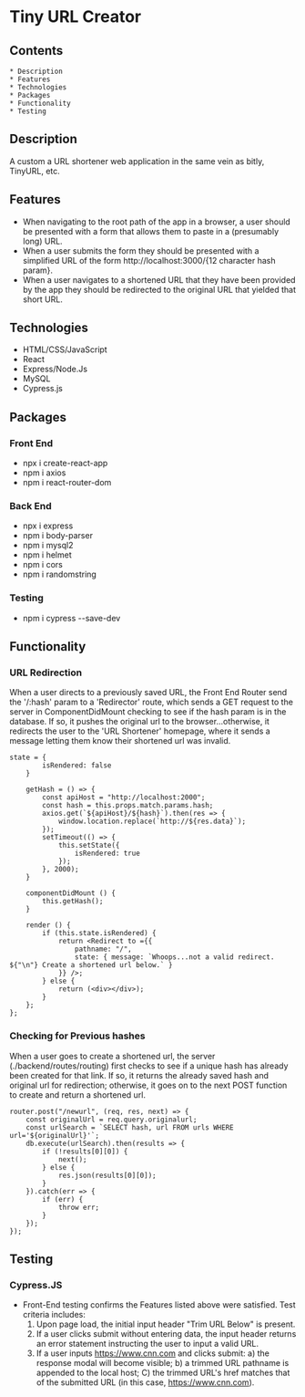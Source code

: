 # Tiny URL Creator

## Contents
    * Description
    * Features
    * Technologies
    * Packages
    * Functionality
    * Testing

## Description
A custom a URL shortener web application in the same vein as bitly, TinyURL, etc.

## Features
* When navigating to the root path of the app in a browser, a user should be presented with a form that allows them to paste in a (presumably long) URL.
* When a user submits the form they should be presented with a simplified URL of the form http://localhost:3000/{12 character hash param}.
* When a user navigates to a shortened URL that they have been provided by the app they should be redirected to the original URL that yielded that short URL.

## Technologies
* HTML/CSS/JavaScript
* React
* Express/Node.Js
* MySQL
* Cypress.js

## Packages
### Front End
* npx i create-react-app
* npm i axios
* npm i react-router-dom

### Back End
* npx i express
* npm i body-parser
* npm i mysql2
* npm i helmet
* npm i cors
* npm i randomstring

### Testing
* npm i cypress --save-dev

## Functionality

### URL Redirection

When a user directs to a previously saved URL, the Front End Router send the '/:hash' param to a 'Redirector' route, which sends a GET request to the server in ComponentDidMount checking to see if the hash param is in the database. If so, it pushes the original url to the browser...otherwise, it redirects the user to the 'URL Shortener' homepage, where it sends a message letting them know their shortened url was invalid.

```
state = {
        isRendered: false
    }

    getHash = () => {
        const apiHost = "http://localhost:2000";
        const hash = this.props.match.params.hash;
        axios.get(`${apiHost}/${hash}`).then(res => {
            window.location.replace(`http://${res.data}`);
        });
        setTimeout(() => {
            this.setState({
                isRendered: true
            });
        }, 2000);
    }

    componentDidMount () {
        this.getHash();
    }

    render () {
        if (this.state.isRendered) {
            return <Redirect to ={{
                pathname: "/",
                state: { message: `Whoops...not a valid redirect. ${"\n"} Create a shortened url below.` }
            }} />;
        } else {
            return (<div></div>);
        }
    };
};
```

### Checking for Previous hashes

When a user goes to create a shortened url, the server (./backend/routes/routing) first checks to see if a unique hash has already been created for that link. If so, it returns the already saved hash and original url for redirection; otherwise, it goes on to the next POST function to create and return a shortened url.

```
router.post("/newurl", (req, res, next) => {
    const originalUrl = req.query.originalurl;
    const urlSearch = `SELECT hash, url FROM urls WHERE url='${originalUrl}'`;
    db.execute(urlSearch).then(results => {
        if (!results[0][0]) {
            next();
        } else {
            res.json(results[0][0]);
        }
    }).catch(err => {
        if (err) {
            throw err;
        }
    });
});
```



## Testing
### Cypress.JS 
* Front-End testing confirms the Features listed above were satisfied. Test criteria includes:
    1) Upon page load, the initial input header "Trim URL Below" is present.
    2) If a user clicks submit without entering data, the input header returns an error statement instructing the user to input a valid URL.
    3) If a user inputs https://www.cnn.com and clicks submit:
        a) the response modal will become visible; 
        b) a trimmed URL pathname is appended to the local host; 
        C) the trimmed URL's href matches that of the submitted URL (in this case, https://www.cnn.com).
